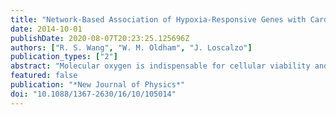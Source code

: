 ```yaml
---
title: "Network-Based Association of Hypoxia-Responsive Genes with Cardiovascular Diseases"
date: 2014-10-01
publishDate: 2020-08-07T20:23:25.125696Z
authors: ["R. S. Wang", "W. M. Oldham", "J. Loscalzo"]
publication_types: ["2"]
abstract: "Molecular oxygen is indispensable for cellular viability and function. Hypoxia is a stress condition in which oxygen demand exceeds supply. Low cellular oxygen content induces a number of molecular changes to activate regulatory pathways responsible for increasing the oxygen supply and optimizing cellular metabolism under limited oxygen conditions. Hypoxia plays critical roles in the pathobiology of many diseases, such as cancer, heart failure, myocardial ischemia, stroke, and chronic lung diseases. Although the complicated associations between hypoxia and cardiovascular (and cerebrovascular) diseases (CVD) have been recognized for some time, there are few studies that investigate their biological link from a systems biology perspective. In this study, we integrate hypoxia genes, CVD genes, and the human protein interactome in order to explore the relationship between hypoxia and cardiovascular diseases at a systems level. We show that hypoxia genes are much closer to CVD genes in the human protein interactome than that expected by chance. We also find that hypoxia genes play significant bridging roles in connecting different cardiovascular diseases. We construct an hypoxia-CVD bipartite network and find several interesting hypoxia-CVD modules with significant Gene Ontology (GO) similarity. Finally, we show that hypoxia genes tend to have more CVD interactors in the human interactome than in random networks of matching topology. Based on these observations, we can predict novel genes that may be associated with CVD. This network-based association study gives us a broad view of the relationships between hypoxia and cardiovascular diseases and provides new insights into the role of hypoxia in cardiovascular biology."
featured: false
publication: "*New Journal of Physics*"
doi: "10.1088/1367-2630/16/10/105014"
---
```


